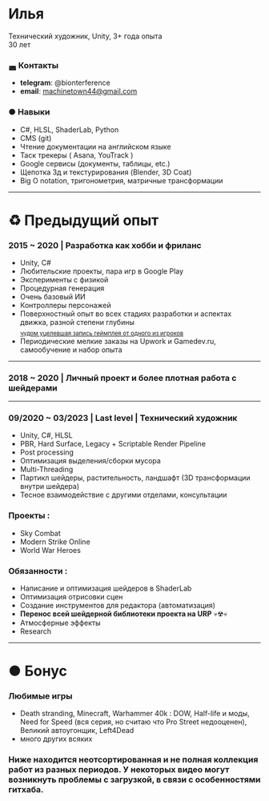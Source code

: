 # Илья  
  
 Технический художник, Unity, 3+ года опыта   
30 лет

### ◛ Контакты
- **telegram**: @bionterference
- **email**: machinetown44@gmail.com  



### ● Навыки

- C#, HLSL, ShaderLab, Python
- CMS (git)
- Чтение документации на английском языке
- Таск трекеры ( Asana, YouTrack )
- Google сервисы (документы, таблицы, etc.) 
- Щепотка 3д и текстурирования (Blender, 3D Coat)
- Big O notation, тригонометрия, матричные трансформации 
***
# ♻ Предыдущий опыт

### 2015 ~ 2020 | Разработка как хобби и фриланс 

  - Unity, C# 
  - Любительские проекты, пара игр в Google Play  
  - Эксперименты с физикой
  - Процедурная генерация
  - Очень базовый ИИ
  - Контроллеры персонажей
  - Поверхностный опыт во всех стадиях разработки и аспектах движка, разной степени глубины  
  <sub>[чудом уцелевшая запись геймплея от одного из игроков](https://www.youtube.com/watch?v=dkX_DMsa-d0)</sub>  
  - Периодические мелкие заказы на Upwork и Gamedev.ru, самообучение и набор опыта
***  

### 2018 ~ 2020 | Личный проект и более плотная работа с шейдерами  

***
### 09/2020 ~ 03/2023 | Last level |  **Технический художник**  
  - Unity, C#, HLSL  
  - PBR, Hard Surface, Legacy + Scriptable Render Pipeline 
  - Post processing
  - Оптимизация выделения/сборки мусора
  - Multi-Threading
  - Партикл шейдеры, растительность, ландшафт (3D трансформации внутри шейдера)
  - Тесное взаимодействие с другими отделами, консультации  

###  Проекты :  
 - Sky Combat
 - Modern Strike Online
 - World War Heroes  

###  Обязанности :  
  - Написание и оптимизация шейдеров в ShaderLab
  - Оптимизация отрисовки сцен
  - Создание инструментов для редактора (автоматизация)
  - **Перенос всей шейдерной библиотеки проекта на URP** 💀☢💀
  - Атмосферные эффекты  
  - Research  

***

# ● Бонус
  
### Любимые игры
  - Death stranding, Minecraft, Warhammer 40k : DOW, Half-life и моды, Need for Speed (вся серия, но считаю что Pro Street недооценен), Великий автоугонщик, Left4Dead 
  - много других всяких

### Ниже находится неотсортированная и не полная коллекция работ из разных периодов. У некоторых видео могут возникнуть проблемы с загрузкой, в связи с особенностями гитхаба. 